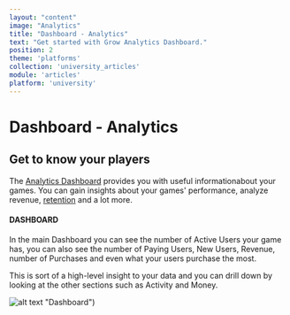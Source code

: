 ```yaml
---
layout: "content"
image: "Analytics"
title: "Dashboard - Analytics"
text: "Get started with Grow Analytics Dashboard."
position: 2
theme: 'platforms'
collection: 'university_articles'
module: 'articles'
platform: 'university'
---
```


# Dashboard - Analytics

## Get to know your players

The [Analytics Dashboard](http://dashboard.soom.la/) provides you with useful informationabout your games. You can gain insights about your games' performance, analyze revenue, [retention](/university/articles/Grow_Retention) and a lot more.

#### DASHBOARD

In the main Dashboard you can see the number of Active Users your game has, you can also see the number of Paying Users, New Users, Revenue, number of Purchases and even what your users purchase the most.

This is sort of a high-level insight to your data and you can drill down by looking at the other sections such as Activity and Money.

![alt text](/img/docs/university/9_Grow_Analytics_Dashboard.png) "Dashboard")
